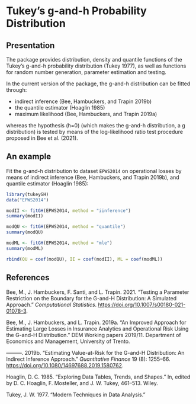 
<!-- README.md is generated from README.Rmd. Please edit that file -->

# Tukey’s g-and-h Probability Distribution

## Presentation

The package provides distribution, density and quantile functions of the
Tukey’s g-and-h probability distribution (Tukey 1977), as well as
functions for random number generation, parameter estimation and
testing.

In the current version of the package, the g-and-h distribution can be
fitted through:

  - indirect inference (Bee, Hambuckers, and Trapin 2019b)
  - the quantile estimator (Hoaglin 1985)
  - maximum likelihood (Bee, Hambuckers, and Trapin 2019a)

whereas the hypothesis \(h=0\) (which makes the g-and-h distribution, a
g distribution) is tested by means of the log-likelihood ratio test
procedure proposed in Bee et al. (2021).

## An example

Fit the g-and-h distribution to dataset `EPWS2014` on operational losses
by means of indirect inference (Bee, Hambuckers, and Trapin 2019b), and
quantile estimator (Hoaglin 1985):

``` r
library(tukeyGH)
data("EPWS2014")

modII <- fitGH(EPWS2014, method = "iinference")
summary(modII)

modQU <- fitGH(EPWS2014, method = "quantile")
summary(modQU)

modML <- fitGH(EPWS2014, method = "mle")
summary(modML)

rbind(QU = coef(modQU), II = coef(modII), ML = coef(modML))
```

## References

<div id="refs" class="references">

<div id="ref-bee2021b">

Bee, M., J. Hambuckers, F. Santi, and L. Trapin. 2021. “Testing a
Parameter Restriction on the Boundary for the G-and-H Distribution: A
Simulated Approach.” *Computational Statistics*.
<https://doi.org/10.1007/s00180-021-01078-3>.

</div>

<div id="ref-bee2019b">

Bee, M., J. Hambuckers, and L. Trapin. 2019a. “An Improved Approach for
Estimating Large Losses in Insurance Analytics and Operational Risk
Using the G-and-H Distribution.” DEM Working papers 2019/11. Department
of Economics and Management, University of Trento.

</div>

<div id="ref-bee2019a">

———. 2019b. “Estimating Value-at-Risk for the G-and-H Distribution: An
Indirect Inference Approach.” *Quantitative Finance* 19 (8): 1255–66.
<https://doi.org/10.1080/14697688.2019.1580762>.

</div>

<div id="ref-hoaglin1985">

Hoaglin, D. C. 1985. “Exploring Data Tables, Trends, and Shapes.” In,
edited by D. C. Hoaglin, F. Mosteller, and J. W. Tukey, 461–513. Wiley.

</div>

<div id="ref-tukey1977">

Tukey, J. W. 1977. “Modern Techniques in Data Analysis.”

</div>

</div>

